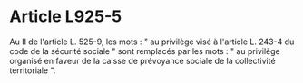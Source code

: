 # Article L925-5

Au II de l'article L. 525-9, les mots : " au privilège visé à l'article L. 243-4 du code de la sécurité sociale " sont remplacés par les mots : " au privilège organisé en faveur de la caisse de prévoyance sociale de la collectivité territoriale ".